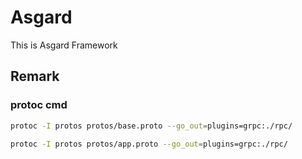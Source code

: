 # Asgard

This is Asgard Framework

## Remark

### protoc cmd

``` bash
protoc -I protos protos/base.proto --go_out=plugins=grpc:./rpc/

protoc -I protos protos/app.proto --go_out=plugins=grpc:./rpc/
```
